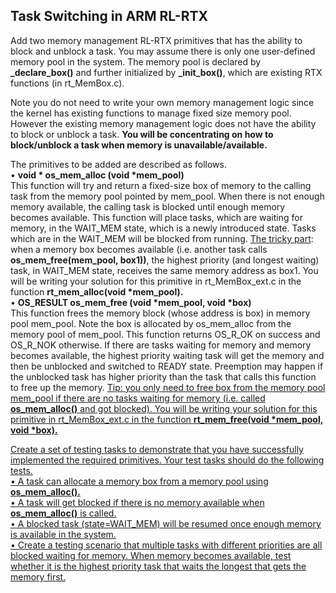 ## Task Switching in ARM RL-RTX

Add two memory management RL-RTX primitives that has the ability to block and unblock a task. You may assume there is only one user-defined memory pool in the system. The memory pool is declared by <strong>_declare_box()</strong> and further initialized by <strong>_init_box()</strong>, which are existing RTX functions (in rt_MemBox.c).

Note you do not need to write your own memory management logic since the kernel has existing functions to manage fixed size memory pool. However the existing memory management logic does not have the ability to block or unblock a task. <strong>You will be concentrating on how to block/unblock a task when memory is unavailable/available.</strong>

The primitives to be added are described as follows.<br>
• <strong>void * os_mem_alloc (void *mem_pool)</strong><br>
  This function will try and return a fixed-size box of memory to the calling task from the memory pool pointed by mem_pool.     When there is not enough memory available, the calling task is blocked until enough memory becomes available. This function   will place tasks, which are waiting for memory, in the WAIT_MEM state, which is a newly introduced state. Tasks which are in   the WAIT_MEM will be blocked from running. <u>The tricky part</u>: when a memory box becomes available (i.e. another task     calls <strong>os_mem_free(mem_pool, box1))</strong>, the highest priority (and longest waiting) task, in WAIT_MEM state,       receives the same memory address as box1. You will be writing your solution for this primitive in rt_MemBox_ext.c in the       function <strong>rt_mem_alloc(void *mem_pool).</strong><br>
• <strong>OS_RESULT os_mem_free (void *mem_pool, void *box)</strong><br>
  This function frees the memory block (whose address is box) in memory pool mem_pool. Note the box is allocated by             os_mem_alloc from the memory pool of mem_pool. This function returns OS_R_OK on success and OS_R_NOK otherwise. If there are   tasks waiting for memory and memory becomes available, the highest priority waiting task will get the memory and then be       unblocked and switched to READY state. Preemption may happen if the unblocked task has higher priority than the task that     calls this function to free up the memory. <u>Tip: you only need to free box from the memory pool mem_pool if there are no     tasks waiting for memory (i.e. called <strong>os_mem_alloc()</strong> and got blocked). You will be writing your solution for this primitive in rt_MemBox_ext.c in the function <strong>rt_mem_free(void *mem_pool, void *box).</strong>

Create a set of testing tasks to demonstrate that you have successfully implemented the
required primitives. Your test tasks should do the following tests.<br>
• A task can allocate a memory box from a memory pool using <strong>os_mem_alloc().</strong><br>
• A task will get blocked if there is no memory available when <strong>os_mem_alloc()</strong> is called.<br>
• A blocked task (state=WAIT_MEM) will be resumed once enough memory is available in the system.<br>
• Create a testing scenario that multiple tasks with different priorities are all blocked waiting for memory. When memory becomes available, test whether it is the highest priority task that waits the longest that gets the memory first.
